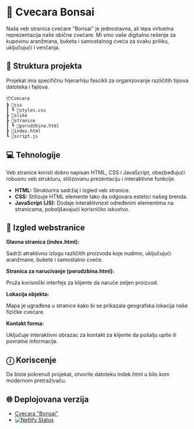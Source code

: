 # 🌸 Cvecara Bonsai 

Naša veb stranica cvećare "Bonsai" je jednostavna, ali lepa virtuelna reprezentacija naše obične cvećare. Mi smo vaše digitalno rešenje za kupovinu aranžmana, buketa i samostalnog cveća za svaku priliku, uključujući i venčanja.

## 📁 Struktura projekta

Projekat ima specifičnu hijerarhiju fascikli za organizovanje različitih tipova datoteka i fajlova.
```
📦Cvecara 
┣ 📂css 
┃ ┗ 📜styles.css 
┣ 📂slike 
┣ 📂stranice 
┃ ┗ 📜porudzbina.html 
┣ 📜index.html 
┗ 📜script.js
```

## 💻 Tehnologije 

Veb stranice koristi dobro napisan HTML, CSS i JavaScript, obezbeđujući robusnu veb strukturu, stilizovanu prezentaciju i interaktivne funkcije.

- **HTML:** Strukturira sadržaj i izgled veb stranice.
- **CSS:** Stilizuje HTML elemente tako da odgovara estetici našeg brenda.
- **JavaScript (JS):** Dodaje interaktivnost određenim elementima na stranicama, poboljšavajući korisničko iskustvo.

## 🎨 Izgled webstranice

**Glavna stranica (index.html):**

Sadrži atraktivnu izlogu različitih proizvoda koje nudimo, uključujući aranžmane, bukete i samostalno cveće.

**Stranica za narucivanje (porudzbina.html):**

Pruža korisnički interfejs za klijente da naruče zeljen proizvod.

**Lokacija objekta:**

Mapa je ugrađena u stranice kako bi se prikazala geografska lokacija naše fizičke cvećare.

**Kontakt forma:**

Uključuje interaktivni obrazac za kontakt za klijente da pošalju upite ili povratne informacije.

## ⓘ Koriscenje 

Da biste pokrenuli projekat, otvorite datoteku indek.html u bilo kom modernom pretraživaču. 

## 🌐 Deplojovana verzija 

- [Cvecara "Bonsai"](https://cvecara-bonsai.netlify.app/)
- [![Netlify Status](https://api.netlify.com/api/v1/badges/94372219-bd71-4892-9c38-393e3e61ea77/deploy-status)](https://app.netlify.com/sites/cvecara-bonsai/deploys)
